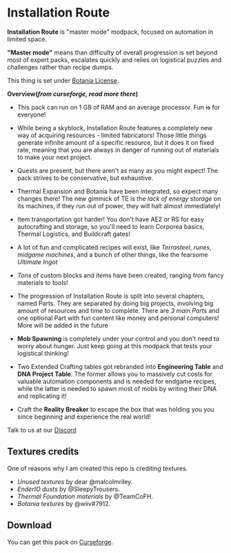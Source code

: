 # Installation Route

**Installation Route** is "master mode" modpack, focused on automation in limited space.

**"Master mode"** means than difficulty of overall progression is set beyond most of expert packs, escalates quickly and relies on logistical puzzles and challenges rather than recipe dumps.

This thing is set under [Botania License](http://botaniamod.net/license.php).

**Overview(_from curseforge, read more there_)**
* This pack can run on 1 GB of RAM and an average processor. Fun ~~is~~ for everyone!

* While being a skyblock, Installation Route features a completely new way of acquiring resources - limited fabricators! Those little things generate infinite amount of a specific resource, but it does it on fixed rate, meaning that you are always in danger of running out of materials to make your next project.

* Quests are present, but there aren't as many as you might expect!  The pack strives to be conservative, but exhaustive.
* Thermal Expansion and Botania have been integrated, so expect many changes there!  The new gimmick of TE is the _lack of energy storage_ on its machines, if they run out of power, they will halt almost immediately!
* Item transportation got harder!  You don't have AE2 or RS for easy autocrafting and storage, so you'll need to learn Corporea basics, Thermal Logistics, and Buildcraft gates!

* A lot of fun and complicated recipes will exist, like *Terrasteel*, *runes*, *midgame machines*, and a bunch of other things, like the fearsome *Ultimate Ingot*

* *Tons* of custom blocks and items have been created, ranging from fancy materials to tools!  

* The progression of Installation Route is split into several chapters, named Parts.  They are separated by doing big projects, involving big amount of resources and time to complete. There are *3 main Parts* and one optional Part with fun content like money and personal computers!  More will be added in the future

* **Mob Spawning** is completely under your control and you don't need to worry about hunger.  Just keep going at this modpack that tests your logistical thinking!

* Two Extended Crafting tables got rebranded into **Engineering Table** and **DNA Project Table**.   The former allows you to massively cut costs for valuable automation components and is needed for endgame recipes, while the latter is needed to spawn most of mobs by writing their DNA and replicating it!

* Craft the **Reality Breaker** to escape the box that was holding you you since beginning and experience the real world!


Talk to us at our [Discord](https://discord.gg/ag8CMhs)
## Textures credits

One of reasons why I am created this repo is crediting textures.

- *Unused textures* by dear @malcolmriley.
- *EnderIO dusts* by @SleepyTrousers.
- *Thermal Foundation materials* by @TeamCoFH.
- *Botania textures* by @wiiv#7912.

## Download

You can get this pack on [Curseforge](https://www.curseforge.com/minecraft/modpacks/installation-route).